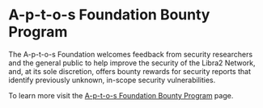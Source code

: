 # A-p-t-o-s Foundation Bounty Program

The A-p-t-o-s Foundation welcomes feedback from security researchers and the general public to help improve the security of the Libra2 Network, and, at its sole discretion, offers bounty rewards for security reports that identify previously unknown, in-scope security vulnerabilities.

To learn more visit the [A-p-t-o-s Foundation Bounty Program](https://hackenproof.com/aptos) page.
